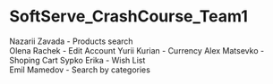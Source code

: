 # SoftServe_CrashCourse_Team1

Nazarii Zavada  -	 Products search	
Olena Rachek    -  Edit Account	
Yurii Kurian    -  Currency	
Alex Matsevko   -  Shoping Cart	
Sypko Erika     -  Wish List	
Emil Mamedov    -  Search by categories	
